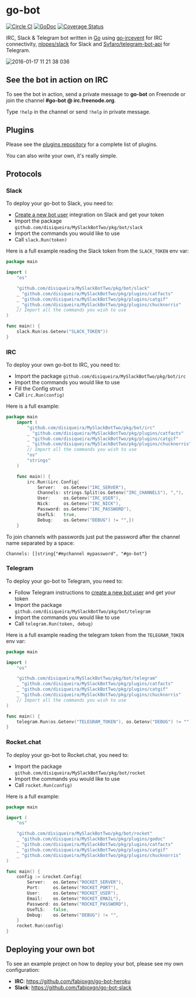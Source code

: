 # go-bot

[![Circle CI](https://circleci.com/gh/go-chat-bot/bot/tree/master.svg?style=svg)](https://circleci.com/gh/go-chat-bot/bot/tree/master) [![GoDoc](https://godoc.org/github.com/disiqueira/MySlackBotTwo/pkg/bot?status.png)](https://godoc.org/github.com/disiqueira/MySlackBotTwo/pkg/bot) [![Coverage Status](https://coveralls.io/repos/github/go-chat-bot/bot/badge.svg?branch=master)](https://coveralls.io/github/go-chat-bot/bot?branch=master)

IRC, Slack & Telegram bot written in [Go][go] using [go-ircevent][go-ircevent] for IRC connectivity, [nlopes/slack](https://github.com/nlopes/slack) for Slack and [Syfaro/telegram-bot-api](https://github.com/Syfaro/telegram-bot-api) for Telegram.

![2016-01-17 11 21 38 036](https://cloud.githubusercontent.com/assets/1084729/12377689/5bf7d5f2-bd0d-11e5-87d9-525481f01c3a.gif)

## See the bot in action on IRC

To see the bot in action, send a private message to **go-bot** on Freenode or join the channel **#go-bot @ irc.freenode.org**.

Type `!help` in the channel or send `!help` in private message.

## Plugins

Please see the [plugins repository](https://github.com/disiqueira/MySlackBotTwo/pkg/plugins) for a complete list of plugins.

You can also write your own, it's really simple.

## Protocols

### Slack

To deploy your go-bot to Slack, you need to:

* [Create a new bot user](https://my.slack.com/services/new/bot) integration on Slack and get your token
* Import the package `github.com/disiqueira/MySlackBotTwo/pkg/bot/slack`
* Import the commands you would like to use
* Call `slack.Run(token)`

Here is a full example reading the Slack token from the `SLACK_TOKEN` env var:

```Go
package main

import (
    "os"

    "github.com/disiqueira/MySlackBotTwo/pkg/bot/slack"
    _ "github.com/disiqueira/MySlackBotTwo/pkg/plugins/catfacts"
    _ "github.com/disiqueira/MySlackBotTwo/pkg/plugins/catgif"
    _ "github.com/disiqueira/MySlackBotTwo/pkg/plugins/chucknorris"
    // Import all the commands you wish to use
)

func main() {
    slack.Run(os.Getenv("SLACK_TOKEN"))
}
```

### IRC

To deploy your own go-bot to IRC, you need to:

* Import the package `github.com/disiqueira/MySlackBotTwo/pkg/bot/irc`
* Import the commands you would like to use
* Fill the Config struct
* Call `irc.Run(config)`

Here is a full example:
```Go
package main
	import (
		"github.com/disiqueira/MySlackBotTwo/pkg/bot/irc"
		_ "github.com/disiqueira/MySlackBotTwo/pkg/plugins/catfacts"
		_ "github.com/disiqueira/MySlackBotTwo/pkg/plugins/catgif"
		_ "github.com/disiqueira/MySlackBotTwo/pkg/plugins/chucknorris"
		// Import all the commands you wish to use
		"os"
		"strings"
	)

	func main() {
		irc.Run(&irc.Config{
			Server:   os.Getenv("IRC_SERVER"),
			Channels: strings.Split(os.Getenv("IRC_CHANNELS"), ","),
			User:     os.Getenv("IRC_USER"),
			Nick:     os.Getenv("IRC_NICK"),
			Password: os.Getenv("IRC_PASSWORD"),
			UseTLS:   true,
			Debug:    os.Getenv("DEBUG") != "",})
	}
```

To join channels with passwords just put the password after the channel name separated by a space:

    Channels: []string{"#mychannel mypassword", "#go-bot"}

### Telegram

To deploy your go-bot to Telegram, you need to:

* Follow Telegram instructions to [create a new bot user](https://core.telegram.org/bots#3-how-do-i-create-a-bot) and get your token
* Import the package `github.com/disiqueira/MySlackBotTwo/pkg/bot/telegram`
* Import the commands you would like to use
* Call `telegram.Run(token, debug)`

Here is a full example reading the telegram token from the `TELEGRAM_TOKEN` env var:

```Go
package main

import (
    "os"

    "github.com/disiqueira/MySlackBotTwo/pkg/bot/telegram"
    _ "github.com/disiqueira/MySlackBotTwo/pkg/plugins/catfacts"
    _ "github.com/disiqueira/MySlackBotTwo/pkg/plugins/catgif"
    _ "github.com/disiqueira/MySlackBotTwo/pkg/plugins/chucknorris"
    // Import all the commands you wish to use
)

func main() {
    telegram.Run(os.Getenv("TELEGRAM_TOKEN"), os.Getenv("DEBUG") != "")
}
```

### Rocket.chat

To deploy your go-bot to Rocket.chat, you need to:

* Import the package `github.com/disiqueira/MySlackBotTwo/pkg/bot/rocket`
* Import the commands you would like to use
* Call `rocket.Run(config)`

Here is a full example:

```Go
package main

import (
	"os"

	"github.com/disiqueira/MySlackBotTwo/pkg/bot/rocket"
	_ "github.com/disiqueira/MySlackBotTwo/pkg/plugins/godoc"
	_ "github.com/disiqueira/MySlackBotTwo/pkg/plugins/catfacts"
	_ "github.com/disiqueira/MySlackBotTwo/pkg/plugins/catgif"
	_ "github.com/disiqueira/MySlackBotTwo/pkg/plugins/chucknorris"
)

func main() {
	config := &rocket.Config{
		Server:   os.Getenv("ROCKET_SERVER"),
		Port:     os.Getenv("ROCKET_PORT"),
		User:     os.Getenv("ROCKET_USER"),
		Email:    os.Getenv("ROCKET_EMAIL"),
		Password: os.Getenv("ROCKET_PASSWORD"),
		UseTLS:   false,
		Debug:    os.Getenv("DEBUG") != "",
	}
	rocket.Run(config)
}
```

## Deploying your own bot

To see an example project on how to deploy your bot, please see my own configuration:

- **IRC**: https://github.com/fabioxgn/go-bot-heroku
- **Slack**: https://github.com/fabioxgn/go-bot-slack

[go]: http://golang.org
[go-ircevent]: https://github.com/thoj/go-ircevent
[slack]: http://slack.com
[giphy.com]: http://giphy.com
[thecatapi.com]: http://thecatapi.com
